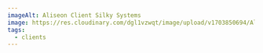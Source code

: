 ```yaml
---
imageAlt: Aliseon Client Silky Systems
image: https://res.cloudinary.com/dgl1vzwqt/image/upload/v1703850694/Aliseon-300x180_daltf4.webp
tags:
  - clients
---
```

